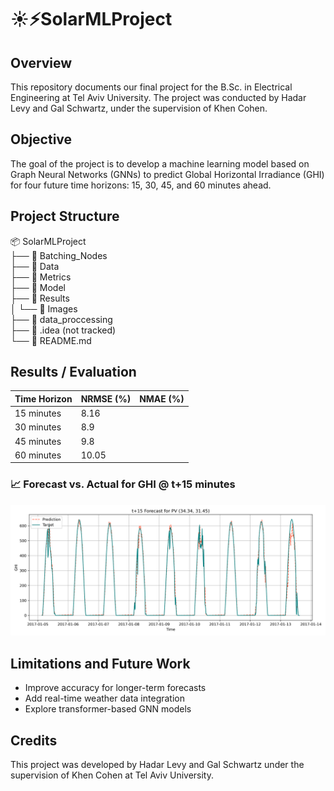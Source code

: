 # ☀️⚡SolarMLProject
## Overview
This repository documents our final project for the B.Sc. in Electrical Engineering at Tel Aviv University.
The project was conducted by Hadar Levy and Gal Schwartz, under the supervision of Khen Cohen.

## Objective
The goal of the project is to develop a machine learning model based on Graph Neural Networks (GNNs) to predict Global Horizontal Irradiance (GHI) for four future time horizons: 15, 30, 45, and 60 minutes ahead.

## Project Structure
📦 SolarMLProject  
├── 📁 Batching_Nodes  
├── 📁 Data  
├── 📁 Metrics  
├── 📁 Model  
├── 📁 Results  
│   └── 📁 Images  
├── 📁 data_proccessing  
├── 📁 .idea (not tracked)  
└── 📄 README.md

## Results / Evaluation
| Time Horizon | NRMSE (%) | NMAE (%) |
|--------------|-----------|----------|
| 15 minutes   |    8.16   |          |
| 30 minutes   |    8.9    |          |
| 45 minutes   |    9.8    |          |
| 60 minutes   |    10.05  |          |

### 📈 Forecast vs. Actual for GHI @ t+15 minutes
![Actual Versus Prediction for 15 minutes forecasting](Results/Images/pv_forecast_t+15_all_range.png)

## Limitations and Future Work
- Improve accuracy for longer-term forecasts
- Add real-time weather data integration
- Explore transformer-based GNN models

## Credits
This project was developed by Hadar Levy and Gal Schwartz under the supervision of Khen Cohen at Tel Aviv University.

